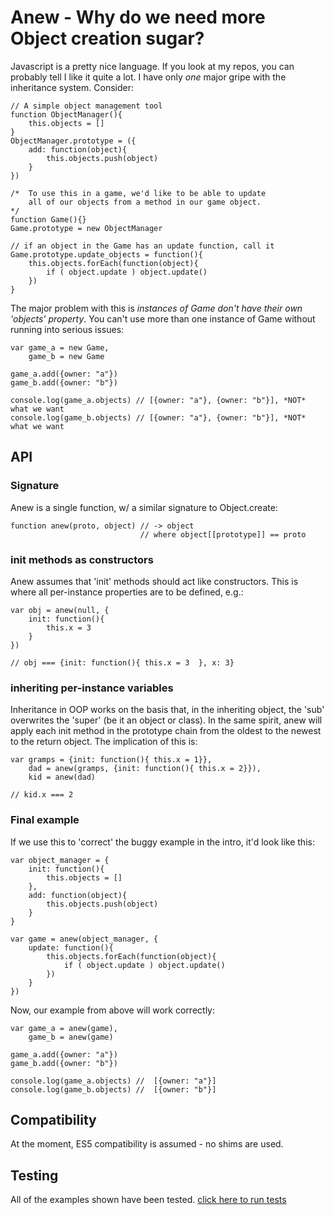 # Anew - Why do we need more Object creation sugar?

Javascript is a pretty nice language.  If you look at my repos, you can probably tell I like it quite a lot.  I have only *one* major gripe with the inheritance system.  Consider:

    // A simple object management tool
    function ObjectManager(){
        this.objects = []
    }
    ObjectManager.prototype = ({
        add: function(object){
            this.objects.push(object)
        }
    })

    /*  To use this in a game, we'd like to be able to update
        all of our objects from a method in our game object.
    */
    function Game(){}
    Game.prototype = new ObjectManager
    
    // if an object in the Game has an update function, call it
    Game.prototype.update_objects = function(){
        this.objects.forEach(function(object){
            if ( object.update ) object.update()
        })
    }

The major problem with this is *instances of Game don't have their own 'objects' property*. You can't use more than one instance of Game without running into serious issues:

    var game_a = new Game,
        game_b = new Game

    game_a.add({owner: "a"})
    game_b.add({owner: "b"})

    console.log(game_a.objects) // [{owner: "a"}, {owner: "b"}], *NOT* what we want
    console.log(game_b.objects) // [{owner: "a"}, {owner: "b"}], *NOT* what we want

## API

### Signature

Anew is a single function, w/ a similar signature to Object.create:

    function anew(proto, object) // -> object 
                                 // where object[[prototype]] == proto

### init methods as constructors

Anew assumes that 'init' methods should act like constructors.  This is where all per-instance
properties are to be defined, e.g.:

    var obj = anew(null, {
        init: function(){
            this.x = 3   
        }
    })

    // obj === {init: function(){ this.x = 3  }, x: 3}
 
### inheriting per-instance variables

Inheritance in OOP works on the basis that, in the inheriting object, the 'sub' overwrites the 'super' (be it an object or class).  In the same spirit, anew will apply each init method in the prototype chain from the oldest to the newest to the return object.  The implication of this is:

    var gramps = {init: function(){ this.x = 1}},
        dad = anew(gramps, {init: function(){ this.x = 2}}),
        kid = anew(dad)

    // kid.x === 2

### Final example

If we use this to 'correct' the buggy example in the intro, it'd look like this:

    var object_manager = {
        init: function(){
            this.objects = []
        },
        add: function(object){
            this.objects.push(object)   
        }
    }

    var game = anew(object_manager, {
        update: function(){
            this.objects.forEach(function(object){
                if ( object.update ) object.update()
            })
        }
    })

Now, our example from above will work correctly:

    var game_a = anew(game),
        game_b = anew(game)

    game_a.add({owner: "a"})
    game_b.add({owner: "b"})

    console.log(game_a.objects) //  [{owner: "a"}]
    console.log(game_b.objects) //  [{owner: "b"}]


## Compatibility

At the moment, ES5 compatibility is assumed - no shims are used.

## Testing

All of the examples shown have been tested.  [click here to run tests](http://hughfdjackson.github.com/anew/src-test/SpecRunner.html)
